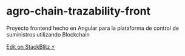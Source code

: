 # agro-chain-trazability-front

Proyecto frontend hecho en Angular para la plataforma de control de suministros utilizando Blockchain

[Edit on StackBlitz ⚡️](https://stackblitz.com/edit/agro-chain-trazability-se57w2)

